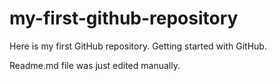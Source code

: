 # my-first-github-repository
Here is my first GitHub repository. Getting started with GitHub.

Readme.md file was just edited manually.
